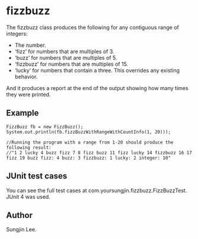 # fizzbuzz

The fizzbuzz class  produces the following for any contiguous range of integers:
- The number.
- ‘fizz’ for numbers that are multiples of 3.
- ‘buzz’ for numbers that are multiples of 5.
- ‘fizzbuzz’ for numbers that are multiples of 15.
- ‘lucky’ for numbers that contain a three. This overrides any existing behavior.

And it produces a report at the end of the output showing how many times they were printed.

## Example
```
FizzBuzz fb = new FizzBuzz();
System.out.println(fb.fizzBuzzWithRangeWithCountInfo(1, 20)));

//Running the program with a range from 1-20 should produce the following result:
//"1 2 lucky 4 buzz fizz 7 8 fizz buzz 11 fizz lucky 14 fizzbuzz 16 17 fizz 19 buzz fizz: 4 buzz: 3 fizzbuzz: 1 lucky: 2 integer: 10"
```
## JUnit test cases
You can see the full test cases at com.yoursungjin.fizzbuzz.FizzBuzzTest. </br>
JUnit 4 was used.

## Author
Sungjin Lee.

